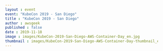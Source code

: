 ```yaml
---
layout : event
event: "KubeCon 2019 - San Diego"
title : "KubeCon 2019 - San Diego"
author : awsgeek
published : false
date : 2019-11-18
image : images/KubeCon-2019-San-Diego-AWS-Container-Day_en.jpg
thumbnail : images/KubeCon-2019-San-Diego-AWS-Container-Day-thumbnail_en.jpg
---
```

